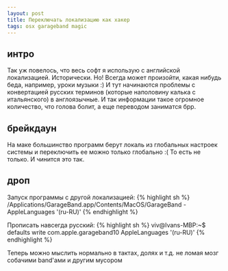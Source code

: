 ```yaml
---
layout: post
title: Переключать локализацию как хакер
tags: osx garageband magic
---
```


## интро
Так уж повелось, что весь софт я использую с английской локализацией. Исторически. Но! Всегда может произойти, какая нибудь беда, например, уроки музыки :)
И тут начинаются проблемы с конвертацией русских терминов (которые наполовину калька с итальянского) в англоязычные. И так информации такое огромное количество, что голова болит, а еще переводом заниматся брр.

## брейкдаун
На маке большинство программ берут локаль из глобальных настроек системы и переключить ее можно только глобально :(
То есть не только. И чинится это так.

## дроп
Запуск программы с другой локализацией:
{% highlight sh %}
/Applications/GarageBand.app/Contents/MacOS/GarageBand -AppleLanguages '(ru-RU)'
{% endhighlight %}

Прописать навсегда русский:
{% highlight sh %}
viv@Ivans-MBP:~$ defaults write com.apple.garageband10 AppleLanguages '(ru-RU)'
{% endhighlight %}

Теперь можно мыслить нормально в тактах, долях и т.д. не ломая мозг собачими band'ами и другим мусором
